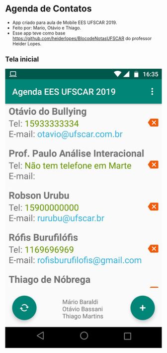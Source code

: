 # Agenda de Contatos
- App criado para aula de Mobile EES UFSCAR 2019.
- Feito por: Mario, Otávio e Thiago.
- Esse app teve como base https://github.com/heiderlopes/BlocodeNotasUFSCAR do professor Heider Lopes.

## Tela inicial
![alt text](https://raw.githubusercontent.com/freeleft/api_agenda/master/images/ff6ca5a6-f9f3-471d-b83a-560619f15455.jpg)
